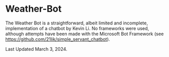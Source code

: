 # Weather-Bot

The Weather Bot is a straightforward, albeit limited and incomplete, implementation of a chatbot by Kevin Li. No frameworks were used, although attempts have been made with the Microsoft Bot Framework (see https://github.com/21lik/simple_servant_chatbot).

Last Updated March 3, 2024.